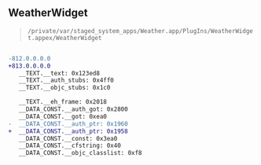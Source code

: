 ## WeatherWidget

> `/private/var/staged_system_apps/Weather.app/PlugIns/WeatherWidget.appex/WeatherWidget`

```diff

-812.0.0.0.0
+813.0.0.0.0
   __TEXT.__text: 0x123ed8
   __TEXT.__auth_stubs: 0x4ff0
   __TEXT.__objc_stubs: 0x1c0

   __TEXT.__eh_frame: 0x2018
   __DATA_CONST.__auth_got: 0x2800
   __DATA_CONST.__got: 0xea0
-  __DATA_CONST.__auth_ptr: 0x1960
+  __DATA_CONST.__auth_ptr: 0x1958
   __DATA_CONST.__const: 0x3ea0
   __DATA_CONST.__cfstring: 0x40
   __DATA_CONST.__objc_classlist: 0xf8

```

